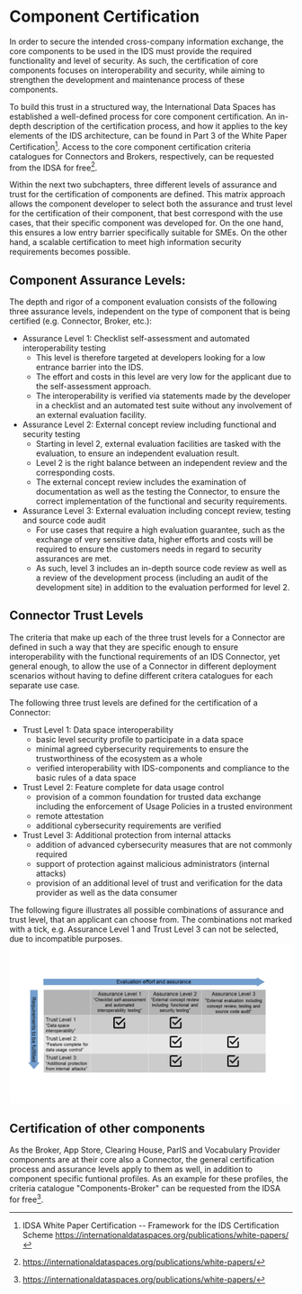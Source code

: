 # Component Certification

In order to secure the intended cross-company information exchange, the 
core components to be used in the IDS must provide the required
functionality and level of security. As such, the certification of core
components focuses on interoperability and security, while aiming to
strengthen the development and maintenance process of these components.

To build this trust in a structured way, the International Data Spaces
has established a well-defined process for core component certification.
An in-depth description of the certification process, and how it applies
to the key elements of the IDS architecture, can be found in Part 3 of
the White Paper Certification[^5]. Access to the core component certification
criteria catalogues for Connectors and Brokers, respectively, can be requested from the IDSA for free[^6].

Within the next two subchapters, three different levels of assurance and trust for the certification of components are defined.
This matrix approach allows the component developer to select both the assurance and trust level for the certification of their component, that best correspond with the use cases, that their specific component was developed for. On the one hand, this ensures a low entry barrier specifically suitable for SMEs. On the other
hand, a scalable certification to meet high information security requirements becomes possible.

## Component Assurance Levels:
The depth and rigor of a component evaluation consists of the following three assurance levels, 
independent on the type of component that is being certified (e.g. Connector, Broker, etc.):
* Assurance Level 1: Checklist self-assessment and automated interoperability testing
	* This level is therefore targeted at developers looking for a low entrance barrier into the IDS. 
	* The effort and costs in this level are very low for the applicant due to the self-assessment approach. 
	* The interoperability is verified via statements made by the developer in a checklist and an automated test suite without any involvement of an external evaluation facility.
* Assurance Level 2: External concept review including functional and security testing
	* Starting in level 2, external evaluation facilities are tasked with the evaluation, to ensure an independent evaluation result.
	* Level 2 is the right balance between an independent review and the corresponding costs. 
	* The external concept review includes the examination of documentation as well as the testing the Connector, to ensure the correct implementation of the functional and security requirements. 
* Assurance Level 3: External evaluation including concept review, testing and source code audit
	* For use cases that require a high evaluation guarantee, such as the exchange of very sensitive data, higher efforts and costs will be required to ensure the customers needs in regard to security assurances are met.
	* As such, level 3 includes an in-depth source code review as well as a review of the development process (including an audit of the development site) in addition to the evaluation performed for level 2.

## Connector Trust Levels
The criteria that make up each of the three trust levels for a Connector are defined in such a way that they are specific enough to ensure interoperability with the functional requirements of an IDS Connector, yet general enough, to allow the use of a Connector in different deployment scenarios without having to define different critera catalogues for each separate use case.

The following three trust levels are defined for the certification of a Connector:
* Trust Level 1: Data space interoperability
	* basic level security profile to participate in a data space
    * minimal agreed cybersecurity requirements to ensure the trustworthiness of the ecosystem as a whole 
	* verified interoperability with IDS-components and compliance to the basic rules of a data space
* Trust Level 2: Feature complete for data usage control
	* provision of a common foundation for trusted data exchange including the enforcement of Usage Policies in a trusted environment
	* remote attestation
	* additional cybersecurity requirements are verified
* Trust Level 3: Additional protection from internal attacks
	* addition of advanced cybersecurity measures that are not commonly required
	* support of protection against malicious administrators (internal attacks)
	* provision of an additional level of trust and verification for the data provider as well as the data consumer

The following figure illustrates all possible combinations of assurance and trust level, that an applicant can choose from. The combinations not marked with a tick, e.g. Assurance Level 1 and Trust Level 3 can not be selected, due to incompatible purposes. 
![Bild-Titel](./media/2022_Component_Certification_Matrix.png)

## Certification of other components
As the Broker, App Store, Clearing House, ParIS and Vocabulary Provider components are at their core also a Connector, the general certification process and assurance levels apply to them as well, in addition to component specific funtional profiles. As an example for these profiles, the criteria catalogue "Components-Broker" can be requested from the IDSA for free[^6].

[^5]: IDSA White Paper Certification -- Framework for the IDS
    Certification Scheme 
    https://internationaldataspaces.org/publications/white-papers/
[^6]: https://internationaldataspaces.org/publications/white-papers/
